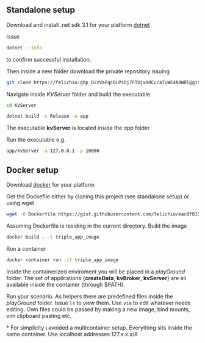 ## Standalone setup

Download and install .net sdk 3.1 for your platform [dotnet](https://dotnet.microsoft.com/download/dotnet/3.1)


Issue
```bash
dotnet --info
```
to confirm successful installation.

Then inside a new folder download the private repository issuing
```bash
git clone https://felichio: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@github.com/felichio/KVServer.git
```
Navigate inside *KVServer* folder and build the executable
```bash
cd KVServer
```
```bash
dotnet build -c Release -o app
```

The executable **kvServer** is located inside the *app* folder

Run the executable e.g.
```bash
app/kvServer -a 127.0.0.1 -p 10000
```


## Docker setup

Download [docker](https://docs.docker.com/get-docker/) for your platform

Get the Dockefile either by cloning this project (see standalone setup) or using wget
```bash
wget -O Dockerfile https://gist.githubusercontent.com/felichio/eac8f815bffed23b14c63a0e72088ea2/raw/f12c57b240f9372e7ac285c0a18be87c984da1a8/Dockerfile
```
Assuming Dockerfile is residing in the current directory.
Build the image
```bash
docker build . -t triple_app_image
```

Run a container
```bash
docker container run -it triple_app_image
```

Inside the containerized enviroment you will be placed in a *playGround* folder. The set of applications {**createData**, **kvBroker**, **kvServer**} are all available inside the container (through $PATH).

Run your scenario. As helpers there are predefined files inside the *playGround* folder. Issue `ls` to view them. Use `vim` to edit whatever needs editing. Own files could be passed by making a new image, bind mounts, vim clipboard pasting etc. 

\* For simplicity i avoided a multicontainer setup. Everything sits inside the same container. Use localhost addresses 127.x.x.x/8
